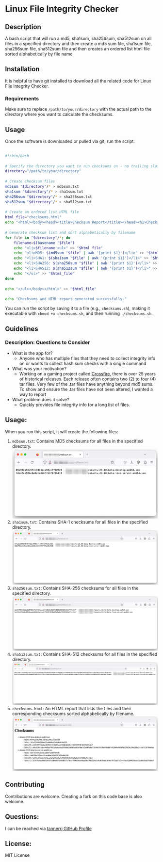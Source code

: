 # Linux File Integrity Checker

## Description

A bash script that will run a md5, sha1sum, sha256sum, sha512sum on all files in a specified directory and then create a md5 sum file, sha1sum file, sha256sum file, sha512sum file and then creates an ordered list html file sorted alphabetically by file name

## Installation

It is helpful to have git installed to download all the related code for Linux File Integrity Checker.

### Requirements

Make sure to replace `/path/to/your/directory` with the actual path to the directory where you want to calculate the checksums.

## Usage

Once the software is downloaded or pulled via git, run the script:

```bash

#!/bin/bash

# Specify the directory you want to run checksums on - no trailing slash at the end of the directory path or else it will mess up with the summary info
directory="/path/to/your/directory"

# Create checksum files
md5sum "$directory"/* > md5sum.txt
sha1sum "$directory"/* > sha1sum.txt
sha256sum "$directory"/* > sha256sum.txt
sha512sum "$directory"/* > sha512sum.txt

# Create an ordered list HTML file
html_file="checksums.html"
echo "<html><body><head><title>Checksum Report</title></head><h1>Checksums</h1><ul>" > "$html_file"

# Generate checksum list and sort alphabetically by filename
for file in "$directory"/*; do
    filename=$(basename "$file")
    echo "<li>$filename:<ul>" >> "$html_file"
    echo "<li>MD5: $(md5sum "$file" | awk '{print $1}')</li>" >> "$html_file"
    echo "<li>SHA1: $(sha1sum "$file" | awk '{print $1}')</li>" >> "$html_file"
    echo "<li>SHA256: $(sha256sum "$file" | awk '{print $1}')</li>" >> "$html_file"
    echo "<li>SHA512: $(sha512sum "$file" | awk '{print $1}')</li>" >> "$html_file"
    echo "</ul>" >> "$html_file"
done

echo "</ul></body></html>" >> "$html_file"

echo "Checksums and HTML report generated successfully."

```

You can run the script by saving it to a file (e.g., `checksums.sh`), making it executable with `chmod +x checksums.sh`, and then running `./checksums.sh`.

## Guidelines

### Description: Questions to Consider

 * What is the app for?
   * Anyone who has multiple files that they need to collect integrity info on or wants to collect hash sum checks with a single command
 * What was your motivation?
   * Working on a gaming project called [Crossfire](https://sourceforge.net/projects/crossfire/), there is over 25 years of historical releases. Each release often contains two (2) to four (4) tar files. Very few of the .tar files have anything beyond md5 sums. To show and ensure the .tar files have not been altered, I wanted a way to report 
 * What problem does it solve?
   * Quickly provides file integrity info for a long list of files.


## Usage:

When you run this script, it will create the following files:

 1. `md5sum.txt`: Contains MD5 checksums for all files in the specified directory.
 ![md5sum.txt](images/checksum-report-iso_md5sum-sample.png)
 2. `sha1sum.txt`: Contains SHA-1 checksums for all files in the specified directory.
 ![md5sum.txt](images/checksum-report-iso_sha1sum-sample.png)
 3. `sha256sum.txt`: Contains SHA-256 checksums for all files in the specified directory.
 ![md5sum.txt](images/checksum-report-iso_sha256sum-sample.png)
 4. `sha512sum.txt`: Contains SHA-512 checksums for all files in the specified directory.
 ![md5sum.txt](images/checksum-report-iso_sha512sum-sample.png)
 5. `checksums.html`: An HTML report that lists the files and their corresponding checksums sorted alphabetically by filename.
 ![md5sum.txt](images/checksum-report-iso_sample.png)



## Contributing

Contributions are welcome. Creating a fork on this code base is also welcome.

## Questions:

I can be reached via [tannerrj GitHub Profile](https://github.com/tannerrj)

## License:

MIT License
